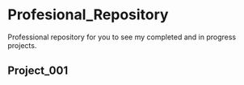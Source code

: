 # Profesional_Repository
Professional repository for you to see my completed and in progress projects.

## Project_001

